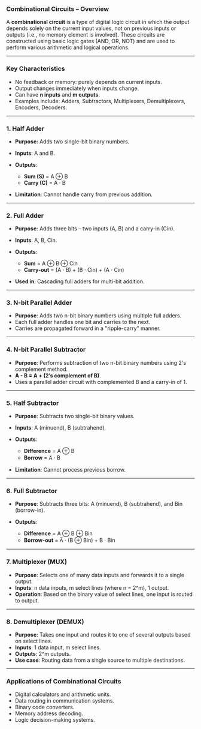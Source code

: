 ### **Combinational Circuits – Overview**

A **combinational circuit** is a type of digital logic circuit in which the output depends solely on the current input values, not on previous inputs or outputs (i.e., no memory element is involved). These circuits are constructed using basic logic gates (AND, OR, NOT) and are used to perform various arithmetic and logical operations.

---

### **Key Characteristics**

* No feedback or memory: purely depends on current inputs.
* Output changes immediately when inputs change.
* Can have **n inputs** and **m outputs**.
* Examples include: Adders, Subtractors, Multiplexers, Demultiplexers, Encoders, Decoders.

---

### **1. Half Adder**

* **Purpose**: Adds two single-bit binary numbers.
* **Inputs**: A and B.
* **Outputs**:

  * **Sum (S)** = A ⊕ B
  * **Carry (C)** = A ⋅ B
* **Limitation**: Cannot handle carry from previous addition.

---

### **2. Full Adder**

* **Purpose**: Adds three bits – two inputs (A, B) and a carry-in (Cin).
* **Inputs**: A, B, Cin.
* **Outputs**:

  * **Sum** = A ⊕ B ⊕ Cin
  * **Carry-out** = (A ⋅ B) + (B ⋅ Cin) + (A ⋅ Cin)
* **Used in**: Cascading full adders for multi-bit addition.

---

### **3. N-bit Parallel Adder**

* **Purpose**: Adds two n-bit binary numbers using multiple full adders.
* Each full adder handles one bit and carries to the next.
* Carries are propagated forward in a "ripple-carry" manner.

---

### **4. N-bit Parallel Subtractor**

* **Purpose**: Performs subtraction of two n-bit binary numbers using 2's complement method.
* **A - B = A + (2’s complement of B)**.
* Uses a parallel adder circuit with complemented B and a carry-in of 1.

---

### **5. Half Subtractor**

* **Purpose**: Subtracts two single-bit binary values.
* **Inputs**: A (minuend), B (subtrahend).
* **Outputs**:

  * **Difference** = A ⊕ B
  * **Borrow** = A̅ ⋅ B
* **Limitation**: Cannot process previous borrow.

---

### **6. Full Subtractor**

* **Purpose**: Subtracts three bits: A (minuend), B (subtrahend), and Bin (borrow-in).
* **Outputs**:

  * **Difference** = A ⊕ B ⊕ Bin
  * **Borrow-out** = A̅ ⋅ (B ⊕ Bin) + B ⋅ Bin

---

### **7. Multiplexer (MUX)**

* **Purpose**: Selects one of many data inputs and forwards it to a single output.
* **Inputs**: n data inputs, m select lines (where n = 2^m), 1 output.
* **Operation**: Based on the binary value of select lines, one input is routed to output.

---

### **8. Demultiplexer (DEMUX)**

* **Purpose**: Takes one input and routes it to one of several outputs based on select lines.
* **Inputs**: 1 data input, m select lines.
* **Outputs**: 2^m outputs.
* **Use case**: Routing data from a single source to multiple destinations.

---

### **Applications of Combinational Circuits**

* Digital calculators and arithmetic units.
* Data routing in communication systems.
* Binary code converters.
* Memory address decoding.
* Logic decision-making systems.

